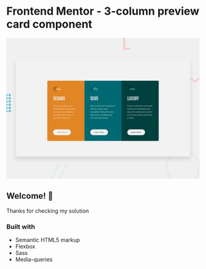 # Frontend Mentor - 3-column preview card component

![Design preview for the 3-column preview card component coding challenge](./design/desktop-preview.jpg)

## Welcome! 👋

Thanks for checking my solution

### Built with

- Semantic HTML5 markup
- Flexbox
- Sass
- Media-queries